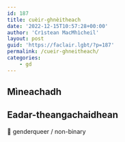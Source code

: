 ```yaml
---
id: 187
title: cuèir-ghnèitheach
date: '2022-12-15T10:57:28+00:00'
author: 'Crìstean MacMhìcheil'
layout: post
guid: 'https://faclair.lgbt/?p=187'
permalink: /cueir-ghneitheach/
categories:
    - gd
---
```


## Mìneachadh

## Eadar-theangachaidhean

&#x1f3f4;&#xe0067;&#xe0062;&#xe0065;&#xe006e;&#xe0067;&#xe007f; genderqueer / non-binary
